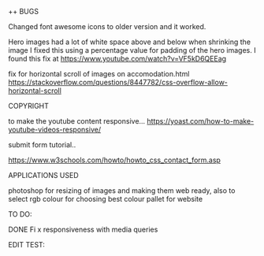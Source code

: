 ++ BUGS

Changed font awesome icons to older version and it worked.

Hero images had a lot of white space above and below when shrinking the image I fixed this using a percentage value for padding of the hero images.
I found this fix at https://www.youtube.com/watch?v=VF5kD6QEEag

fix for horizontal scroll of images on accomodation.html https://stackoverflow.com/questions/8447782/css-overflow-allow-horizontal-scroll

COPYRIGHT

to make the youtube content responsive... https://yoast.com/how-to-make-youtube-videos-responsive/

submit form tutorial..

https://www.w3schools.com/howto/howto_css_contact_form.asp

APPLICATIONS USED

photoshop for resizing of images and making them web ready, also to select rgb colour for choosing best colour pallet for website

TO DO:

DONE Fi x responsiveness with media queries

EDIT TEST:
